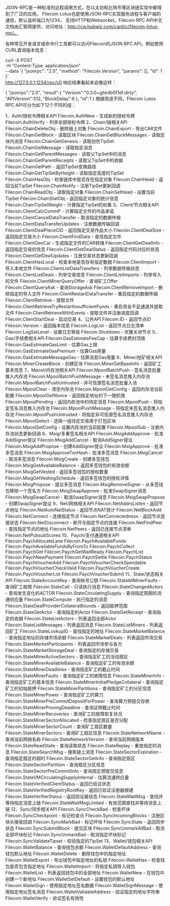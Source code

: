 JSON-RPC是一种标准的远程调用方式，在以太坊和比特币等区块链实现中都得到了广泛的应用。 Filecoin Lotus也是使用JSON-RPC实现服务进程与客户端的通信，默认监听端口为1234， 支持HTTP和Websocket。Filecoin RPC API中文文档由汇智网提供，访问地址：http://cw.hubwiz.com/card/c/filecoin-lotus-rpc/。

各种常见开发语言或命令行工具都可以访问Filecoin的JSON RPC API。例如使用CURL查询版本信息：

curl -X POST \
  -H "Content-Type: application/json" \
  --data '{ 
      "jsonrpc": "2.0", 
      "method": "Filecoin.Version", 
      "params": [], 
      "id": 1 
    }' \
  http://127.0.0.1:1234/rpc/v0
响应结果看起来会像这样：

{
  "jsonrpc":"2.0",
  "result":{
    "Version":"0.3.0+gite4b5f1df.dirty",
    "APIVersion":512,
    "BlockDelay":6
  },
  "id":1
}
根据用途不同，Filecoin Lutos RPC API可分为如下12个不同的组：

1、Auth/授权令牌相关API
Filecoin.AuthNew - 生成新的授权令牌
Filecoin.AuthVerify - 列举全部授权令牌
2、Chain/链相关API
Filecoin.ChainDeleteObj - 删除链上对象
Filecoin.ChainExport - 导出CAR文件
Filecoin.ChainGetBlock - 读取区块
Filecoin.ChainGetBlockMessages - 读取区块内消息
Filecoin.ChainGetGenesis - 读取创世TipSet
Filecoin.ChainGetMessage - 读取指定消息
Filecoin.ChainGetParentMessages - 读取父TipSet中的消息
Filecoin.ChainGetParentReceipts - 读取父TipSet中的收据
Filecoin.ChainGetPath - 返回TipSet变换路径
Filecoin.ChainGetTipSetByHeight - 读取指定高度的TipSet
Filecoin.ChainHasObj - 检查链库中是否存在指定对象
Filecoin.ChainHead - 返回当前TipSet
Filecoin.ChainNotify - 注册TipSet更新回调
Filecoin.ChainReadObj - 读取指定对象
Filecoin.ChainSetHead - 设置当前TipSet
Filecoin.ChainStatObj - 返回指定对象的统计信息
Filecoin.ChainTipSetWeight - 计算指定TipSet的权重
3、Client/节点相关API
Filecoin.ClientCalcCommP - 计算指定文件的作品承诺
Filecoin.ClientCancelDataTransfer - 取消指定的数据传输
Filecoin.ClientDataTransferUpdates - 注册数据传输回调
Filecoin.ClientDealPieceCID - 返回指定交易作品大小
Filecoin.ClientDealSize - 返回指定交易大小
Filecoin.ClientFindData - 查找指定文件
Filecoin.ClientGenCar - 生成指定文件的CAR转储
Filecoin.ClientGetDealInfo - 返回指定交易的信息
Filecoin.ClientGetDealStatus - 返回指定代码对应的状态
Filecoin.ClientGetDealUpdates - 注册交易状态更新回调
Filecoin.ClientHasLocal - 检查本地是否存有指定数据
Filecoin.ClientImport - 导入本地文件
Filecoin.ClientListDataTransfers - 列举数据传输状态
Filecoin.ClientListDeals - 列举交易信息
Filecoin.ClientListImports - 列举导入的文件
Filecoin.ClientMinerQueryOffer - 查询矿工Offer
Filecoin.ClientQueryAsk - 查询StorageAsk
Filecoin.ClientRemoveImport - 删除指定的导入文件
Filecoin.ClientRestartDataTransfer - 重启指定的数据传输
Filecoin.ClientRetrieve - 提取文件
Filecoin.ClientRetrieveTryRestartInsufficientFunds - 重启资金不足通道并提取文件
Filecoin.ClientRetrieveWithEvents - 提取文件并注册进度回调
Filecoin.ClientStartDeal - 启动交易
4、公共API
Filecoin.ID - 返回节点ID
Filecoin.Version - 返回版本信息
Filecoin.LogList - 返回节点日志清单
Filecoin.LogSetLevel - 设置日志等级
Filecoin.Shutdown - 优雅关闭节点
5、Gas/手续费相关API
Filecoin.GasEstimateFeeCap - 估算手续费封顶值
Filecoin.GasEstimateGasLimit - 估算Gas上限
Filecoin.GasEstimateGasPremium - 估算Gas用量
Filecoin.GasEstimateMessageGas - 估算消息Gas用量
6、Miner/挖矿相关API
Filecoin.MinerCreateBlock - 创建区块
Filecoin.MinerGetBaseInfo - 返回矿工基本信息
7、Mpool/内存池相关API
Filecoin.MpoolBatchPush - 签名消息批量推入内存池
Filecoin.MpoolBatchPushMessage - 未签名消息推入内存池
Filecoin.MpoolBatchPushUntrusted - 非可信源签名消息批量入池
Filecoin.MpoolClear - 清空内存池
Filecoin.MpoolGetConfig - 返回内存池当前配置
Filecoin.MpoolGetNonce - 返回指定地址的下一随机值
Filecoin.MpoolPending - 返回内存池中的待定消息
Filecoin.MpoolPush - 将指定签名消息推入内存池
Filecoin.MpoolPushMessage - 将指定未签名消息推入内存池
Filecoin.MpoolPushUntrusted - 将指定非可信源签名消息推入内存池
Filecoin.MpoolSelect - 选择一组待定交易用于打包区块
Filecoin.MpoolSetConfig - 设置内存池的当前配置
Filecoin.MpoolSub - 注册内存池状态更新回调
8、Msig/多重签名相关API
Filecoin.MsigAddApprove - 批准AddSigner提议
Filecoin.MsigAddCancel - 取消AddSigner提议
Filecoin.MsigAddPropose - 创建AddSigner提议
Filecoin.MsigApprove - 批准多签消息
Filecoin.MsigApproveTxnHash - 批准多签消息
Filecoin.MsigCancel - 取消多签消息
Filecoin.MsigCreate - 创建多签钱包
Filecoin.MsigGetAvailableBalance - 返回多签钱包的有效余额
Filecoin.MsigGetVested - 返回多签钱包的授权数量
Filecoin.MsigGetVestingSchedule - 返回多签钱包的授权详情
Filecoin.MsigPropose - 提议多签消息
Filecoin.MsigRemoveSigner - 从多签钱包移除一个签名方
Filecoin.MsigSwapApprove - 批准SwapSigner消息
Filecoin.MsigSwapCancel - 取消SwapSigner消息
Filecoin.MsigSwapPropose - 创建SwapSigner提议
9、Net/网络相关API
Filecoin.NetAddrsListen - 返回节点地址
Filecoin.NetAutoNatStatus - 返回节点NAT统计
Filecoin.NetBlockAdd
Filecoin.NetConnect - 连接指定节点
Filecoin.NetConnectedness - 返回节点连接状态
Filecoin.NetDisconnect - 断开与指定节点的连接
Filecoin.NetFindPeer - 查找指定节点的地址
Filecoin.NetPeers - 返回已连接节点清单
Filecoin.NetPubsubScores
10、Paych/支付通道相关API
Filecoin.PaychAllocateLane
Filecoin.PaychAvailableFunds
Filecoin.PaychAvailableFundsByFromTo
Filecoin.PaychCollect
Filecoin.PaychGet
Filecoin.PaychGetWaitReady
Filecoin.PaychList
Filecoin.PaychNewPayment
Filecoin.PaychSettle
Filecoin.PaychStatus
Filecoin.PaychVoucherAdd
Filecoin.PaychVoucherCheckSpendable
Filecoin.PaychVoucherCheckValid
Filecoin.PaychVoucherCreate
Filecoin.PaychVoucherList
Filecoin.PaychVoucherSubmit
11、State/状态相关API
Filecoin.StateAccountKey - 查询账号公钥
Filecoin.StateAllMinerFaults - 查询矿工故障
Filecoin.StateCall - 只读执行消息
Filecoin.StateChangedActors - 查询发生变化的ACTOR
Filecoin.StateCirculatingSupply - 查询指定周期的流通供应量
Filecoin.StateCompute - 执行指定的消息
Filecoin.StateDealProviderCollateralBounds - 返回抵押范围
Filecoin.StateGetActor - 查询指定的Actor
Filecoin.StateGetReceipt - 查询指定的收据
Filecoin.StateListActors - 列表返回全部Actor
Filecoin.StateListMessages - 列表返回消息
Filecoin.StateListMiners - 列表返回矿工
Filecoin.StateLookupID - 查找指定的地址
Filecoin.StateMarketBalance - 查询指定地址的存储市场余额
Filecoin.StateMarketDeals - 列表返回市场交易
Filecoin.StateMarketParticipants - 列表返回市场参与各方
Filecoin.StateMarketStorageDeal - 查询指定的存储交易
Filecoin.StateMinerActiveSectors - 查询指定矿工的活动扇区
Filecoin.StateMinerAvailableBalance - 查询指定矿工的有效余额
Filecoin.StateMinerDeadlines - 查询指定矿工的截止时间
Filecoin.StateMinerFaults - 查询指定矿工的故障信息
Filecoin.StateMinerInfo - 查询指定矿工的基本信息
Filecoin.StateMinerInitialPledgeCollateral - 查询指定矿工的初始抵押
Filecoin.StateMinerPartitions - 查询指定矿工的分区信息
Filecoin.StateMinerPower - 查询指定矿工的算力
Filecoin.StateMinerPreCommitDepositForPower - 查询算力预提交存款
Filecoin.StateMinerProvingDeadline - 查询证明截止时间
Filecoin.StateMinerRecoveries - 查询矿工的故障恢复状况
Filecoin.StateMinerSectorAllocated - 检查指定扇区是否分配
Filecoin.StateMinerSectorCount - 查询矿工扇区数量
Filecoin.StateMinerSectors - 查询矿工扇区信息
Filecoin.StateNetworkName - 查询当前网络名称
Filecoin.StateNetworkVersion - 查询当前网络版本
Filecoin.StateReadState - 查询读取状态
Filecoin.StateReplay - 重放指定的消息
Filecoin.StateSearchMsg - 搜索链上消息
Filecoin.StateSectorExpiration - 查询指定扇区的超时
Filecoin.StateSectorGetInfo - 查询指定扇区
Filecoin.StateSectorPartition - 查询扇区分区信息
Filecoin.StateSectorPreCommitInfo - 查询扇区预提交信息
Filecoin.StateVMCirculatingSupplyInternal - 估算流通供应量
Filecoin.StateVerifiedClientStatus - 返回已验证状态
Filecoin.StateVerifiedRegistryRootKey - 返回已验证注册器根键
Filecoin.StateVerifierStatus - 返回验证器状态
Filecoin.StateWaitMsg - 查找并等待指定消息上链
Filecoin.StateWaitMsgLimited - 有效范围查找并等待消息上链
12、Sync/同步相关API
Filecoin.SyncCheckBad - 检查坏块
Filecoin.SyncCheckpoint - 标记检查点
Filecoin.SyncIncomingBlocks - 注册区块头接收回调
Filecoin.SyncMarkBad - 标记坏块
Filecoin.SyncState - 返回同步状态
Filecoin.SyncSubmitBlock - 提交区块
Filecoin.SyncUnmarkAllBad - 取消全部坏块标记
Filecoin.SyncUnmarkBad - 取消指定坏块标记
Filecoin.SyncValidateTipset - 校验指定的TipSet
13、Wallet/钱包相关API
Filecoin.WalletBalance - 查询钱包余额
Filecoin.WalletDefaultAddress - 查询钱包默认地址
Filecoin.WalletDelete - 删除钱包中的指定地址
Filecoin.WalletExport - 导出钱包中指定地址的私钥
Filecoin.WalletHas - 检查钱包是否包含指定地址
Filecoin.WalletImport - 将指定私钥导入钱包
Filecoin.WalletList - 列表返回钱包中的全部地址
Filecoin.WalletNew - 在钱包中创建一个新地址
Filecoin.WalletSetDefault - 设置钱包的默认地址
Filecoin.WalletSign - 使用指定地址签名数据
Filecoin.WalletSignMessage - 使用指定地址签名消息
Filecoin.WalletValidateAddress - 验证指定的地址字符串
Filecoin.WalletVerify - 验证签名有效性